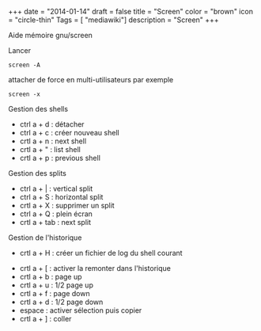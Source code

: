 +++
date = "2014-01-14"
draft = false
title = "Screen"
color = "brown"
icon = "circle-thin"
Tags = [ "mediawiki"]
description = "Screen"
+++

Aide mémoire gnu/screen

Lancer

    screen -A

attacher de force en multi-utilisateurs par exemple

    screen -x

Gestion des shells

-   ctrl a + d : détacher
-   ctrl a + c : créer nouveau shell
-   crtl a + n : next shell
-   crtl a + " : list shell
-   crtl a + p : previous shell

Gestion des splits

-   ctrl a + | : vertical split
-   ctrl a + S : horizontal split
-   crtl a + X : supprimer un split
-   ctrl a + Q : plein écran
-   crtl a + tab : next split

Gestion de l'historique

-   crtl a + H : créer un fichier de log du shell courant

<!-- -->

-   crtl a + [ : activer la remonter dans l'historique
-   crtl a + b : page up
-   crtl a + u : 1/2 page up
-   crtl a + f : page down
-   crtl a + d : 1/2 page down
-   espace : activer sélection puis copier
-   crtl a + ] : coller

